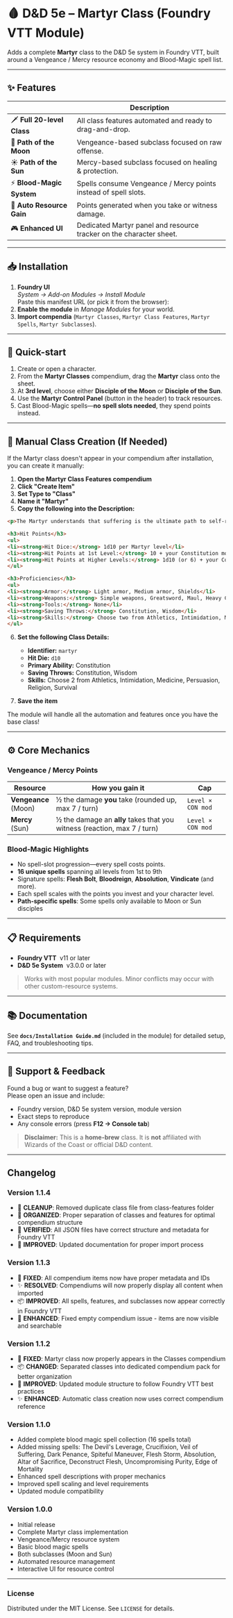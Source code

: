 # 🩸 D&D 5e – Martyr Class (Foundry VTT Module)

Adds a complete **Martyr** class to the D&D 5e system in Foundry VTT, built around a Vengeance / Mercy resource economy and Blood-Magic spell list.

---

## ✨ Features

|                           | Description |
|---------------------------|-------------|
| 🗡️ **Full 20-level Class** | All class features automated and ready to drag-and-drop. |
| 🌙 **Path of the Moon**   | Vengeance-based subclass focused on raw offense. |
| ☀️ **Path of the Sun**    | Mercy-based subclass focused on healing & protection. |
| ⚡ **Blood-Magic System**  | Spells consume Vengeance / Mercy points instead of spell slots. |
| 🎯 **Auto Resource Gain** | Points generated when you take or witness damage. |
| 🎮 **Enhanced UI**        | Dedicated Martyr panel and resource tracker on the character sheet. |

---

## 📥 Installation

1. **Foundry UI**  
   *System → Add-on Modules → Install Module*  
   Paste this manifest URL (or pick it from the browser):
2. **Enable the module** in *Manage Modules* for your world.  
3. **Import compendia** (`Martyr Classes`, `Martyr Class Features`, `Martyr Spells`, `Martyr Subclasses`).

---

## 🚀 Quick-start

1. Create or open a character.  
2. From the **Martyr Classes** compendium, drag the **Martyr** class onto the sheet.  
3. At **3rd level**, choose either **Disciple of the Moon** or **Disciple of the Sun**.  
4. Use the **Martyr Control Panel** (button in the header) to track resources.  
5. Cast Blood-Magic spells—**no spell slots needed**, they spend points instead.

---

## 🔧 **Manual Class Creation (If Needed)**

If the Martyr class doesn't appear in your compendium after installation, you can create it manually:

1. **Open the Martyr Class Features compendium**
2. **Click "Create Item"** 
3. **Set Type to "Class"**
4. **Name it "Martyr"**
5. **Copy the following into the Description:**

```html
<p>The Martyr understands that suffering is the ultimate path to self-realization. They obtain their powers through a profound connection to either the Sun or the Moon, aligning with paths of Mercy or Vengeance.</p>

<h3>Hit Points</h3>
<ul>
<li><strong>Hit Dice:</strong> 1d10 per Martyr level</li>
<li><strong>Hit Points at 1st Level:</strong> 10 + your Constitution modifier</li>
<li><strong>Hit Points at Higher Levels:</strong> 1d10 (or 6) + your Constitution modifier per Martyr level after 1st</li>
</ul>

<h3>Proficiencies</h3>
<ul>
<li><strong>Armor:</strong> Light armor, Medium armor, Shields</li>
<li><strong>Weapons:</strong> Simple weapons, Greatsword, Maul, Heavy Crossbow</li>
<li><strong>Tools:</strong> None</li>
<li><strong>Saving Throws:</strong> Constitution, Wisdom</li>
<li><strong>Skills:</strong> Choose two from Athletics, Intimidation, Medicine, Persuasion, Religion, and Survival</li>
</ul>
```

6. **Set the following Class Details:**
   - **Identifier:** `martyr`
   - **Hit Die:** `d10`
   - **Primary Ability:** Constitution
   - **Saving Throws:** Constitution, Wisdom
   - **Skills:** Choose 2 from Athletics, Intimidation, Medicine, Persuasion, Religion, Survival

7. **Save the item**

The module will handle all the automation and features once you have the base class!

---

## ⚙️ Core Mechanics

### Vengeance / Mercy Points
| Resource | How you gain it | Cap |
|----------|-----------------|-----|
| **Vengeance**<br>(Moon) | ½ the damage **you** take (rounded up, max 7 / turn) | `Level × CON mod` |
| **Mercy**<br>(Sun) | ½ the damage an **ally** takes that you witness (reaction, max 7 / turn) | `Level × CON mod` |

### Blood-Magic Highlights
* No spell-slot progression—every spell costs points.  
* **16 unique spells** spanning all levels from 1st to 9th
* Signature spells: **Flesh Bolt**, **Bloodreign**, **Absolution**, **Vindicate** (and more).  
* Each spell scales with the points you invest and your character level.
* **Path-specific spells**: Some spells only available to Moon or Sun disciples

---

## 📋 Requirements

* **Foundry VTT** &nbsp;v11 or later  
* **D&D 5e System** &nbsp;v3.0.0 or later

> Works with most popular modules. Minor conflicts may occur with other custom-resource systems.

---

## 📚 Documentation

See **`docs/Installation Guide.md`** (included in the module) for detailed setup, FAQ, and troubleshooting tips.

---

## 🐞 Support & Feedback

Found a bug or want to suggest a feature?  
Please open an issue and include:

* Foundry version, D&D 5e system version, module version  
* Exact steps to reproduce  
* Any console errors (press **F12 → Console tab**)

> **Disclaimer:** This is a **home-brew** class. It is **not** affiliated with Wizards of the Coast or official D&D content.

---

## Changelog

### Version 1.1.4
- 🧹 **CLEANUP**: Removed duplicate class file from class-features folder
- 📁 **ORGANIZED**: Proper separation of classes and features for optimal compendium structure
- 🔧 **VERIFIED**: All JSON files have correct structure and metadata for Foundry VTT
- 📖 **IMPROVED**: Updated documentation for proper import process

### Version 1.1.3
- 🔧 **FIXED**: All compendium items now have proper metadata and IDs
- ✨ **RESOLVED**: Compendiums will now properly display all content when imported
- 📦 **IMPROVED**: All spells, features, and subclasses now appear correctly in Foundry VTT
- 🎯 **ENHANCED**: Fixed empty compendium issue - items are now visible and searchable

### Version 1.1.2
- 🎯 **FIXED**: Martyr class now properly appears in the Classes compendium
- 📦 **CHANGED**: Separated classes into dedicated compendium pack for better organization
- 🔧 **IMPROVED**: Updated module structure to follow Foundry VTT best practices
- ✨ **ENHANCED**: Automatic class creation now uses correct compendium reference

### Version 1.1.0
- Added complete blood magic spell collection (16 spells total)
- Added missing spells: The Devil's Leverage, Crucifixion, Veil of Suffering, Dark Penance, Spiteful Maneuver, Flesh Storm, Absolution, Altar of Sacrifice, Deconstruct Flesh, Uncompromising Purity, Edge of Mortality
- Enhanced spell descriptions with proper mechanics
- Improved spell scaling and level requirements
- Updated module compatibility

### Version 1.0.0
- Initial release
- Complete Martyr class implementation
- Vengeance/Mercy resource system
- Basic blood magic spells
- Both subclasses (Moon and Sun)
- Automated resource management
- Interactive UI for resource control

---

### License

Distributed under the MIT License. See `LICENSE` for details.
